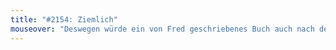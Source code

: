 ```yaml
---
title: "#2154: Ziemlich"
mouseover: "Deswegen würde ein von Fred geschriebenes Buch auch nach dem Hauptteil noch viele weitere Seiten umfassen."
---
```


